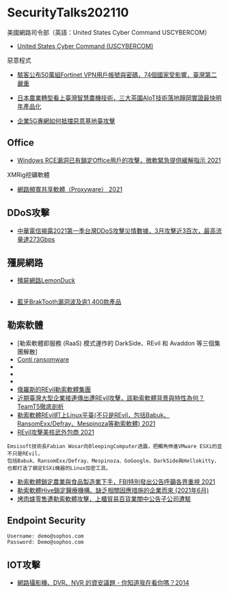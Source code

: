 # SecurityTalks202110

美國網路司令部（英語：United States Cyber Command USCYBERCOM）
- [United States Cyber Command (USCYBERCOM)](https://en.wikipedia.org/wiki/United_States_Cyber_Command)


惡意程式

- [駭客公布50萬組Fortinet VPN用戶帳號與密碼，74個國家受影響，臺灣第二嚴重](https://www.ithome.com.tw/news/146620)

- [日本農業轉型看上臺灣智慧農機技術，三大茶園AIoT技術落地靜岡實證最快明年產品化](https://www.ithome.com.tw/news/146424)


- [企業5G專網如何抵擋惡意基地臺攻擊](https://www.ithome.com.tw/news/144407)

## Office

- [Windows RCE漏洞已有鎖定Office用戶的攻擊，微軟緊急提供緩解指示 2021](https://www.ithome.com.tw/news/146584)

XMRig挖礦軟體

- [網路頻寬共享軟體（Proxyware） 2021](https://www.ithome.com.tw/news/146560)
## DDoS攻擊

- [中華電信揭露2021第一季台灣DDoS攻擊災情數據，3月攻擊近3百次，最高流量達273Gbps](https://www.ithome.com.tw/news/144188)


## 殭屍網路

- [殭屍網路LemonDuck](https://www.ithome.com.tw/news/145866)

##

- [藍牙BrakTooth漏洞波及逾1,400款產品](https://www.ithome.com.tw/news/146523)

## 勒索軟體

- [勒索軟體即服務 (RaaS) 模式運作的 DarkSide、REvil 和 Avaddon 等三個集團解散]
- [Conti ransomware](https://news.sophos.com/en-us/2021/02/16/what-to-expect-when-youve-been-hit-with-conti-ransomware/)
-
- 
-  
- [俄羅斯的REvil勒索軟體集團](https://www.ithome.com.tw/news/146618)
- [近期臺灣大型企業接連傳出遭REvil攻擊，該勒索軟體背景與特性為何？TeamT5徹底剖析](https://www.ithome.com.tw/news/144900)
- [勒索軟體REvil盯上Linux平臺(不只是REvil，包括Babuk、RansomExx/Defray、Mespinoza等勒索軟體) 2021](https://www.ithome.com.tw/news/145324)
- [REvil攻擊美核武外包商 2021](https://www.ithome.com.tw/news/145021)

```
Emsisoft技術長Fabian Wosar向BleepingComputer透露，把觸角伸進VMware ESXi的並不只是REvil，
包括Babuk、RansomExx/Defray、Mespinoza、GoGoogle、DarkSide與Hellokitty，也都打造了鎖定ESXi機器的Linux加密工具。
```



- [勒索軟體鎖定農業與食品製造業下手，FBI特別發出公告呼籲各界重視 2021](https://www.ithome.com.tw/news/146563)
- [勒索軟體Hive鎖定醫療機構、缺乏相關因應措施的企業而來 (2021年6月)](https://www.ithome.com.tw/news/146493)
- [烤肉爐零售遭勒索軟體攻擊，上櫃貿易百貨業關中公告子公司遭駭](https://www.ithome.com.tw/news/146491)

## Endpoint Security
```
Username: demo@sophos.com
Password: Demo@sophos.com
```
## IOT攻擊

- [網路攝影機、DVR、NVR 的資安議題 - 你知道我在看你嗎？2014](https://devco.re/blog/2014/09/24/security-of-ip-camera-and-nvr/)

